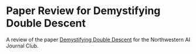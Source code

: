 # Paper Review for Demystifying Double Descent

A review of the paper [Demystifying Double Descent](https://arxiv.org/abs/2303.14151) for the Northwestern AI Journal Club. 
